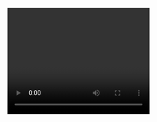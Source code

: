 <!-- Add a video element to display the webcam stream -->
<video id="webcam" width="320" height="240"></video>

<!-- Add a canvas element to draw the face detection results -->
<canvas id="overlay" width="320" height="240"></canvas>

<!-- Add a script to access the webcam and draw the face detection results -->
<script>
  // Get the video and canvas elements
  const video = document.getElementById('webcam');
  const canvas = document.getElementById('overlay');
  const context = canvas.getContext('2d');

  // Define the face detection options
  const options = {
    minConfidence: 0.5
  };

  // Create a FaceDetector object
  const detector = new FaceDetector(options);

  // Get the user's webcam stream
  navigator.mediaDevices.getUserMedia({ video: true })
    .then(stream => {
      // Display the stream in the video element
      video.srcObject = stream;

      // Start a loop to detect and draw faces
      setInterval(async () => {
        // Detect the faces in the video frame
        const faces = await detector.detect(video);

        // Clear the canvas
        context.clearRect(0, 0, canvas.width, canvas.height);

        // Draw a rectangle around each face
        faces.forEach(face => {
          const { width, height, top, left } = face.boundingBox;
          context.strokeStyle = 'yellow';
          context.lineWidth = 2;
          context.strokeRect(left, top, width, height);
        });
      }, 1000);
    })
    .catch(error => {
      console.error(error);
    });
</script>
